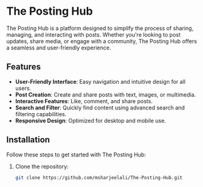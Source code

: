 # The Posting Hub

The Posting Hub is a platform designed to simplify the process of sharing, managing, and interacting with posts. Whether you're looking to post updates, share media, or engage with a community, The Posting Hub offers a seamless and user-friendly experience.

## Features

- **User-Friendly Interface**: Easy navigation and intuitive design for all users.
- **Post Creation**: Create and share posts with text, images, or multimedia.
- **Interactive Features**: Like, comment, and share posts.
- **Search and Filter**: Quickly find content using advanced search and filtering capabilities.
- **Responsive Design**: Optimized for desktop and mobile use.

## Installation

Follow these steps to get started with The Posting Hub:

1. Clone the repository:
   ```bash
   git clone https://github.com/msharjeelali/The-Posting-Hub.git
